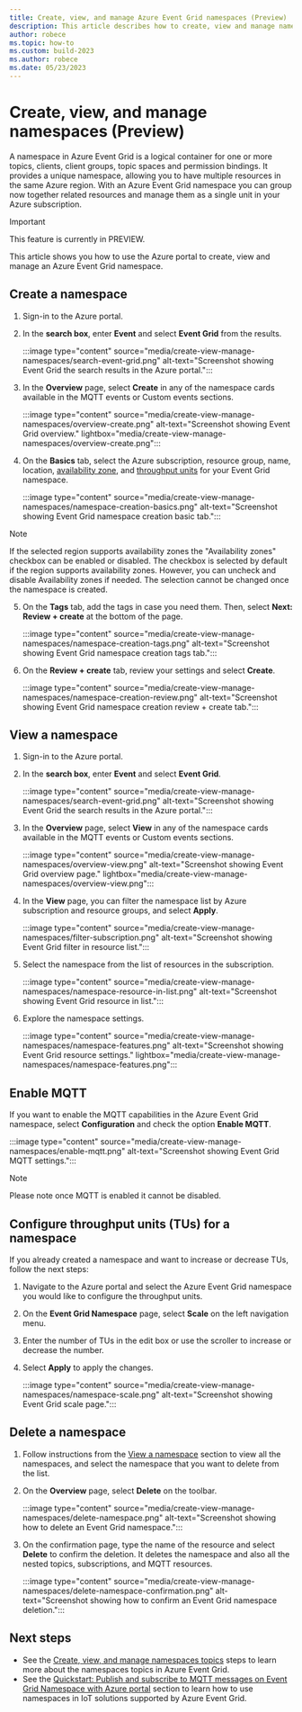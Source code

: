 ```yaml
---
title: Create, view, and manage Azure Event Grid namespaces (Preview)
description: This article describes how to create, view and manage namespaces
author: robece
ms.topic: how-to
ms.custom: build-2023
ms.author: robece
ms.date: 05/23/2023
---
```


# Create, view, and manage namespaces (Preview)

A namespace in Azure Event Grid is a logical container for one or more topics, clients, client groups, topic spaces and permission bindings. It provides a unique namespace, allowing you to have multiple resources in the same Azure region. With an Azure Event Grid namespace you can group now together related resources and manage them as a single unit in your Azure subscription.

> [!IMPORTANT]
> This feature is currently in PREVIEW. 

This article shows you how to use the Azure portal to create, view and manage an Azure Event Grid namespace.

## Create a namespace

1. Sign-in to the Azure portal.
2. In the **search box**, enter **Event** and select **Event Grid** from the results.

    :::image type="content" source="media/create-view-manage-namespaces/search-event-grid.png" alt-text="Screenshot showing Event Grid the search results in the Azure portal.":::
3. In the **Overview** page, select **Create** in any of the namespace cards available in the MQTT events or Custom events sections.

    :::image type="content" source="media/create-view-manage-namespaces/overview-create.png" alt-text="Screenshot showing Event Grid overview." lightbox="media/create-view-manage-namespaces/overview-create.png":::
4. On the **Basics** tab, select the Azure subscription, resource group, name, location, [availability zone](concepts.md#availability-zones), and [throughput units](concepts-pull-delivery.md#throughput-units) for your Event Grid namespace.

    :::image type="content" source="media/create-view-manage-namespaces/namespace-creation-basics.png" alt-text="Screenshot showing Event Grid namespace creation basic tab.":::

> [!NOTE]
> If the selected region supports availability zones the "Availability zones" checkbox can be enabled or disabled.  The checkbox is selected by default if the region supports availability zones. However, you can uncheck and disable Availability zones if needed. The selection cannot be changed once the namespace is created.

5. On the **Tags** tab, add the tags in case you need them. Then, select **Next: Review + create** at the bottom of the page.

    :::image type="content" source="media/create-view-manage-namespaces/namespace-creation-tags.png" alt-text="Screenshot showing Event Grid namespace creation tags tab.":::
6. On the **Review + create** tab, review your settings and select **Create**.

    :::image type="content" source="media/create-view-manage-namespaces/namespace-creation-review.png" alt-text="Screenshot showing Event Grid namespace creation review + create tab.":::

## View a namespace

1. Sign-in to the Azure portal.
2. In the **search box**, enter **Event** and select **Event Grid**.

    :::image type="content" source="media/create-view-manage-namespaces/search-event-grid.png" alt-text="Screenshot showing Event Grid the search results in the Azure portal.":::
3. In the **Overview** page, select **View** in any of the namespace cards available in the MQTT events or Custom events sections.

    :::image type="content" source="media/create-view-manage-namespaces/overview-view.png" alt-text="Screenshot showing Event Grid overview page." lightbox="media/create-view-manage-namespaces/overview-view.png":::
4. In the **View** page, you can filter the namespace list by Azure subscription and resource groups, and select **Apply**.

    :::image type="content" source="media/create-view-manage-namespaces/filter-subscription.png" alt-text="Screenshot showing Event Grid filter in resource list.":::
5. Select the namespace from the list of resources in the subscription.

    :::image type="content" source="media/create-view-manage-namespaces/namespace-resource-in-list.png" alt-text="Screenshot showing Event Grid resource in list.":::
6. Explore the namespace settings.

    :::image type="content" source="media/create-view-manage-namespaces/namespace-features.png" alt-text="Screenshot showing Event Grid resource settings." lightbox="media/create-view-manage-namespaces/namespace-features.png":::

## Enable MQTT

If you want to enable the MQTT capabilities in the Azure Event Grid namespace, select **Configuration** and check the option **Enable MQTT**.

:::image type="content" source="media/create-view-manage-namespaces/enable-mqtt.png" alt-text="Screenshot showing Event Grid MQTT settings.":::

> [!NOTE]
> Please note once MQTT is enabled it cannot be disabled.

## Configure throughput units (TUs) for a namespace

If you already created a namespace and want to increase or decrease TUs, follow the next steps:

1. Navigate to the Azure portal and select the Azure Event Grid namespace you would like to configure the throughput units.
2. On the **Event Grid Namespace** page, select **Scale** on the left navigation menu.
3. Enter the number of TUs in the edit box or use the scroller to increase or decrease the number.
4. Select **Apply** to apply the changes.

    :::image type="content" source="media/create-view-manage-namespaces/namespace-scale.png" alt-text="Screenshot showing Event Grid scale page.":::

## Delete a namespace

1. Follow instructions from the [View a namespace](#view-a-namespace) section to view all the namespaces, and select the namespace that you want to delete from the list.
2. On the **Overview** page, select **Delete** on the toolbar.

    :::image type="content" source="media/create-view-manage-namespaces/delete-namespace.png" alt-text="Screenshot showing how to delete an Event Grid namespace.":::
3. On the confirmation page, type the name of the resource and select **Delete** to confirm the deletion. It deletes the namespace and also all the nested topics, subscriptions, and MQTT resources.

    :::image type="content" source="media/create-view-manage-namespaces/delete-namespace-confirmation.png" alt-text="Screenshot showing how to confirm an Event Grid namespace deletion.":::

## Next steps

- See the [Create, view, and manage namespaces topics](create-view-manage-namespace-topics.md) steps to learn more about the namespaces topics in Azure Event Grid.
- See the [Quickstart: Publish and subscribe to MQTT messages on Event Grid Namespace with Azure portal](mqtt-publish-and-subscribe-portal.md) section to learn how to use namespaces in IoT solutions supported by Azure Event Grid.
